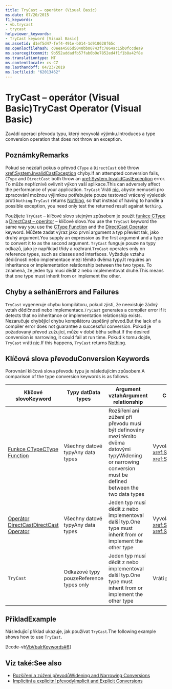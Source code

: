 ```yaml
---
title: TryCast – operátor (Visual Basic)
ms.date: 07/20/2015
f1_keywords:
- vb.trycast
- trycast
helpviewer_keywords:
- TryCast keyword [Visual Basic]
ms.assetid: d1ef5d47-fef4-491e-b014-1d910628f65c
ms.openlocfilehash: c0eea4565d5040bb00743fc7864ac15b0fccdea9
ms.sourcegitcommit: 9b552addadfb57fab0b9e7852ed4f1f1b8a42f8e
ms.translationtype: MT
ms.contentlocale: cs-CZ
ms.lasthandoff: 04/23/2019
ms.locfileid: "62013462"
---
```

# <a name="trycast-operator-visual-basic"></a><span data-ttu-id="6608c-102">TryCast – operátor (Visual Basic)</span><span class="sxs-lookup"><span data-stu-id="6608c-102">TryCast Operator (Visual Basic)</span></span>
<span data-ttu-id="6608c-103">Zavádí operaci převodu typu, který nevyvolá výjimku.</span><span class="sxs-lookup"><span data-stu-id="6608c-103">Introduces a type conversion operation that does not throw an exception.</span></span>  
  
## <a name="remarks"></a><span data-ttu-id="6608c-104">Poznámky</span><span class="sxs-lookup"><span data-stu-id="6608c-104">Remarks</span></span>  
 <span data-ttu-id="6608c-105">Pokud se nezdaří pokus o převod `CType` a `DirectCast` obě throw <xref:System.InvalidCastException> chyby.</span><span class="sxs-lookup"><span data-stu-id="6608c-105">If an attempted conversion fails, `CType` and `DirectCast` both throw an <xref:System.InvalidCastException> error.</span></span> <span data-ttu-id="6608c-106">To může nepříznivě ovlivnit výkon vaší aplikace.</span><span class="sxs-lookup"><span data-stu-id="6608c-106">This can adversely affect the performance of your application.</span></span> <span data-ttu-id="6608c-107">`TryCast` Vrátí [nic](../../../visual-basic/language-reference/nothing.md), abyste nemuseli pro zpracování možnou výjimkou potřebujete pouze testovací vrácený výsledek proti `Nothing`.</span><span class="sxs-lookup"><span data-stu-id="6608c-107">`TryCast` returns [Nothing](../../../visual-basic/language-reference/nothing.md), so that instead of having to handle a possible exception, you need only test the returned result against `Nothing`.</span></span>  
  
 <span data-ttu-id="6608c-108">Použijete `TryCast` – klíčové slovo stejným způsobem je použít [funkce CType](../../../visual-basic/language-reference/functions/ctype-function.md) a [DirectCast – operátor](../../../visual-basic/language-reference/operators/directcast-operator.md) – klíčové slovo.</span><span class="sxs-lookup"><span data-stu-id="6608c-108">You use the `TryCast` keyword the same way you use the [CType Function](../../../visual-basic/language-reference/functions/ctype-function.md) and the [DirectCast Operator](../../../visual-basic/language-reference/operators/directcast-operator.md) keyword.</span></span> <span data-ttu-id="6608c-109">Můžete zadat výraz jako první argument a typ převést tak, jako druhý argument.</span><span class="sxs-lookup"><span data-stu-id="6608c-109">You supply an expression as the first argument and a type to convert it to as the second argument.</span></span> <span data-ttu-id="6608c-110">`TryCast` funguje pouze na typy odkazů, jako je například třídy a rozhraní.</span><span class="sxs-lookup"><span data-stu-id="6608c-110">`TryCast` operates only on reference types, such as classes and interfaces.</span></span> <span data-ttu-id="6608c-111">Vyžaduje vztahu dědičnosti nebo implementace mezi těmito dvěma typy.</span><span class="sxs-lookup"><span data-stu-id="6608c-111">It requires an inheritance or implementation relationship between the two types.</span></span> <span data-ttu-id="6608c-112">To znamená, že jeden typ musí dědit z nebo implementovat druhé.</span><span class="sxs-lookup"><span data-stu-id="6608c-112">This means that one type must inherit from or implement the other.</span></span>  
  
## <a name="errors-and-failures"></a><span data-ttu-id="6608c-113">Chyby a selhání</span><span class="sxs-lookup"><span data-stu-id="6608c-113">Errors and Failures</span></span>  
 <span data-ttu-id="6608c-114">`TryCast` vygeneruje chybu kompilátoru, pokud zjistí, že neexistuje žádný vztah dědičnosti nebo implementace.</span><span class="sxs-lookup"><span data-stu-id="6608c-114">`TryCast` generates a compiler error if it detects that no inheritance or implementation relationship exists.</span></span> <span data-ttu-id="6608c-115">Nezaručuje chybějící chybu kompilátoru úspěšný převod.</span><span class="sxs-lookup"><span data-stu-id="6608c-115">But the lack of a compiler error does not guarantee a successful conversion.</span></span> <span data-ttu-id="6608c-116">Pokud je požadovaný převod zužující, může v době běhu selhat.</span><span class="sxs-lookup"><span data-stu-id="6608c-116">If the desired conversion is narrowing, it could fail at run time.</span></span> <span data-ttu-id="6608c-117">Pokud k tomu dojde, `TryCast` vrátí [nic](../../../visual-basic/language-reference/nothing.md).</span><span class="sxs-lookup"><span data-stu-id="6608c-117">If this happens, `TryCast` returns [Nothing](../../../visual-basic/language-reference/nothing.md).</span></span>  
  
## <a name="conversion-keywords"></a><span data-ttu-id="6608c-118">Klíčová slova převodu</span><span class="sxs-lookup"><span data-stu-id="6608c-118">Conversion Keywords</span></span>  
 <span data-ttu-id="6608c-119">Porovnání klíčová slova převodu typu je následujícím způsobem.</span><span class="sxs-lookup"><span data-stu-id="6608c-119">A comparison of the type conversion keywords is as follows.</span></span>  
  
|<span data-ttu-id="6608c-120">Klíčové slovo</span><span class="sxs-lookup"><span data-stu-id="6608c-120">Keyword</span></span>|<span data-ttu-id="6608c-121">Typy dat</span><span class="sxs-lookup"><span data-stu-id="6608c-121">Data types</span></span>|<span data-ttu-id="6608c-122">Argument vztah</span><span class="sxs-lookup"><span data-stu-id="6608c-122">Argument relationship</span></span>|<span data-ttu-id="6608c-123">Chyba za běhu</span><span class="sxs-lookup"><span data-stu-id="6608c-123">Run-time failure</span></span>|  
|---|---|---|---|  
|[<span data-ttu-id="6608c-124">Funkce CType</span><span class="sxs-lookup"><span data-stu-id="6608c-124">CType Function</span></span>](../../../visual-basic/language-reference/functions/ctype-function.md)|<span data-ttu-id="6608c-125">Všechny datové typy</span><span class="sxs-lookup"><span data-stu-id="6608c-125">Any data types</span></span>|<span data-ttu-id="6608c-126">Rozšíření ani zúžení při převodu musí být definovány mezi těmito dvěma datovými typy</span><span class="sxs-lookup"><span data-stu-id="6608c-126">Widening or narrowing conversion must be defined between the two data types</span></span>|<span data-ttu-id="6608c-127">Vyvolá výjimku <xref:System.InvalidCastException></span><span class="sxs-lookup"><span data-stu-id="6608c-127">Throws <xref:System.InvalidCastException></span></span>|  
|[<span data-ttu-id="6608c-128">Operátor DirectCast</span><span class="sxs-lookup"><span data-stu-id="6608c-128">DirectCast Operator</span></span>](../../../visual-basic/language-reference/operators/directcast-operator.md)|<span data-ttu-id="6608c-129">Všechny datové typy</span><span class="sxs-lookup"><span data-stu-id="6608c-129">Any data types</span></span>|<span data-ttu-id="6608c-130">Jeden typ musí dědit z nebo implementoval další typ.</span><span class="sxs-lookup"><span data-stu-id="6608c-130">One type must inherit from or implement the other type</span></span>|<span data-ttu-id="6608c-131">Vyvolá výjimku <xref:System.InvalidCastException></span><span class="sxs-lookup"><span data-stu-id="6608c-131">Throws <xref:System.InvalidCastException></span></span>|  
|`TryCast`|<span data-ttu-id="6608c-132">Odkazové typy pouze</span><span class="sxs-lookup"><span data-stu-id="6608c-132">Reference types only</span></span>|<span data-ttu-id="6608c-133">Jeden typ musí dědit z nebo implementoval další typ.</span><span class="sxs-lookup"><span data-stu-id="6608c-133">One type must inherit from or implement the other type</span></span>|<span data-ttu-id="6608c-134">Vrátí [nic](../../../visual-basic/language-reference/nothing.md)</span><span class="sxs-lookup"><span data-stu-id="6608c-134">Returns [Nothing](../../../visual-basic/language-reference/nothing.md)</span></span>|  
  
## <a name="example"></a><span data-ttu-id="6608c-135">Příklad</span><span class="sxs-lookup"><span data-stu-id="6608c-135">Example</span></span>  
 <span data-ttu-id="6608c-136">Následující příklad ukazuje, jak používat `TryCast`.</span><span class="sxs-lookup"><span data-stu-id="6608c-136">The following example shows how to use `TryCast`.</span></span>  
  
 [!code-vb[VbVbalrKeywords#6](~/samples/snippets/visualbasic/VS_Snippets_VBCSharp/VbVbalrKeywords/VB/Class1.vb#6)]  
  
## <a name="see-also"></a><span data-ttu-id="6608c-137">Viz také:</span><span class="sxs-lookup"><span data-stu-id="6608c-137">See also</span></span>

- [<span data-ttu-id="6608c-138">Rozšíření a zúžení převodů</span><span class="sxs-lookup"><span data-stu-id="6608c-138">Widening and Narrowing Conversions</span></span>](../../../visual-basic/programming-guide/language-features/data-types/widening-and-narrowing-conversions.md)
- [<span data-ttu-id="6608c-139">Implicitní a explicitní převody</span><span class="sxs-lookup"><span data-stu-id="6608c-139">Implicit and Explicit Conversions</span></span>](../../../visual-basic/programming-guide/language-features/data-types/implicit-and-explicit-conversions.md)
